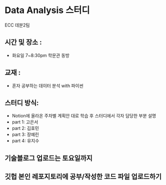 # Data Analysis 스터디
ECC 데분2팀

## 시간 및 장소 : 
- 화요일 7~8:30pm 학문관 동방

## 교재 : 
- 혼자 공부하는 데이터 분석 with 파이썬

## 스터디 방식: 
- Notion에 올라온 주차별 계획안 대로 학습 후 스터디에서 각자 담당한 부분 설명
- part 1: 고은서
- part 2: 김효민
- part 3: 장예린
- part 4: 유지수

## 기술블로그 업로드는 토요일까지
## 깃헙 본인 레포지토리에 공부/작성한 코드 파일 업로드하기
